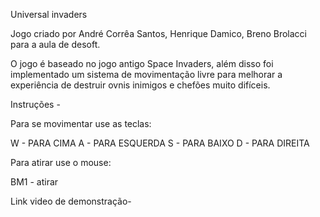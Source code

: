 Universal invaders

Jogo criado por André Corrêa Santos, Henrique Damico, Breno Brolacci para a aula de desoft.

O jogo é baseado no jogo antigo Space Invaders, além disso foi implementado um sistema de movimentação livre para melhorar a experiência de destruir ovnis inimigos e chefões muito difíceis.


Instruções - 

Para se movimentar use as teclas:

W - PARA CIMA
A - PARA ESQUERDA
S - PARA BAIXO
D - PARA DIREITA

Para atirar use o mouse:

BM1 - atirar 


Link video de demonstração-

